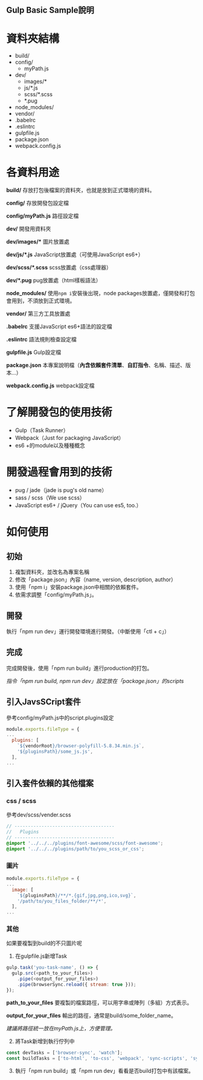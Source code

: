 
Gulp Basic Sample說明
---

# 資料夾結構

- build/
- config/
  - myPath.js
- dev/
  - images/*
  - js/*.js
  - scss/*.scss
  - *.pug
- node_modules/
- vendor/
- .babelrc
- .eslintrc
- gulpfile.js
- package.json
- webpack.config.js

# 各資料用途

**build/**
存放打包後檔案的資料夾，也就是放到正式環境的資料。

**config/**
存放開發包設定檔

**config/myPath.js**
路徑設定檔

**dev/**
開發用資料夾

**dev/images/\***
圖片放置處

**dev/js/*.js**
JavaScript放置處（可使用JavaScript es6+）

**dev/scss/*.scss**
scss放置處（css處理器）

**dev/*.pug**
pug放置處（html樣板語法）

**node_modules/**
使用```npm i```安裝後出現，node packages放置處，僅開發和打包會用到，不須放到正式環境。

**vendor/**
第三方工具放置處

**.babelrc**
支援JavaScript es6+語法的設定檔

**.eslintrc**
語法規則檢查設定檔

**gulpfile.js**
Gulp設定檔

**package.json**
本專案說明檔（**內含依賴套件清單**、**自訂指令**、名稱、描述、版本...）

**webpack.config.js**
webpack設定檔

# 了解開發包的使用技術
- Gulp（Task Runner）
- Webpack（Just for packaging JavaScript）
- es6 +的module以及種種概念

# 開發過程會用到的技術
- pug / jade（jade is pug's old name）
- sass / scss（We use scss）
- JavaScript es6+ / jQuery（You can use es5, too.）

# 如何使用

## 初始

1. 複製資料夾，並改名為專案名稱
2. 修改「package.json」內容（name, version, description, author）
3. 使用「npm i」安裝package.json中相關的依賴套件。
4. 依需求調整「config/myPath.js」。

## 開發

執行「npm run dev」運行開發環境進行開發。（中斷使用「ctl + c」）

## 完成

完成開發後，使用「npm run build」進行production的打包。

*指令「npm run build, npm run dev」設定放在「package.json」的scripts*

## 引入JavsSCript套件

參考config/myPath.js中的script.plugins設定
```javascript
module.exports.fileType = {
...
  plugins: [
    `${vendorRoot}/browser-polyfill-5.8.34.min.js`,
    '${pluginsPath}/some_js.js',
  ],
...
```

## 引入套件依賴的其他檔案

### css / scss

參考dev/scss/vender.scss
```scss
// -------------------------------------
//   Plugins
// -------------------------------------
@import '../../../plugins/font-awesome/scss/font-awesome';
@import '../../../plugins/path/to/you_scss_or_css';
```
### 圖片

```javascript
module.exports.fileType = {
...
  image: [
    `${pluginsPath}/**/*.{gif,jpg,png,ico,svg}`,
    '/path/to/you_files_folder/**/*',
  ],
...
```
### 其他

如果要複製到build的不只圖片呢
1. 在gulpfile.js新增Task
```javascript
gulp.task('you-task-name', () => {
  gulp.src(<path_to_your_files>)
    .pipe(<output_for_your_files>)
    .pipe(browserSync.reload({ stream: true }));
});
```
**path_to_your_files**
要複製的檔案路徑，可以用字串或陣列（多組）方式表示。

**output_for_your_files**
輸出的路徑，通常是build/some_folder_name。

*建議將路徑統一放在myPath.js上，方便管理。*

2. 將Task新增到執行佇列中
```javascript
const devTasks = ['browser-sync', 'watch'];
const buildTasks = ['to-html', 'to-css', 'webpack', 'sync-scripts', 'sync-images', <YOUR NEW TASK>]; // <--- HERE
```

3. 執行「npm run build」或「npm run dev」看看是否build打包中有該檔案。
